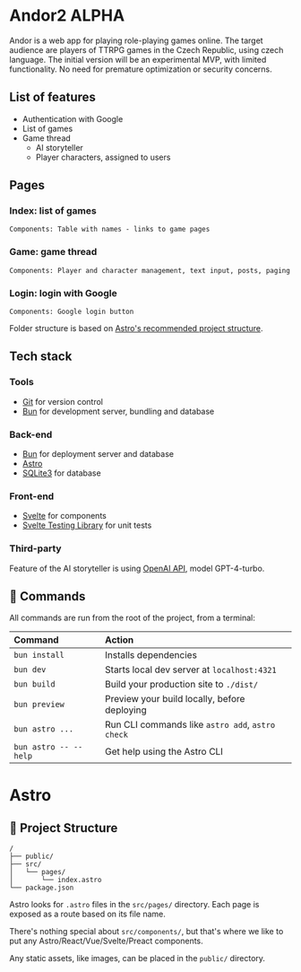 
# Andor2 ALPHA

Andor is a web app for playing role-playing games online.
The target audience are players of TTRPG games in the Czech Republic, using czech language.
The initial version will be an experimental MVP, with limited functionality. No need for premature optimization or security concerns.

## List of features
  - Authentication with Google
  - List of games
  - Game thread
    - AI storyteller
    - Player characters, assigned to users

## Pages

  ### Index: list of games
    Components: Table with names - links to game pages

  ### Game: game thread
    Components: Player and character management, text input, posts, paging

  ### Login: login with Google
    Components: Google login button

  Folder structure is based on [Astro's recommended project structure](https://docs.astro.build/en/core-concepts/project-structure).

## Tech stack

  ### Tools
  - [Git](https://git-scm.com) for version control
  - [Bun](https://bun.sh) for development server, bundling and database

  ### Back-end
  - [Bun](https://bun.sh) for deployment server and database
  - [Astro](https://docs.astro.build)
  - [SQLite3](https://www.sqlite.org/index.html) for database

  ### Front-end
  - [Svelte](https://svelte.dev) for components
  - [Svelte Testing Library](https://testing-library.com/docs/svelte-testing-library/intro) for unit tests

  ### Third-party
  Feature of the AI storyteller is using [OpenAI API](https://openai.com/blog/openai-api/), model GPT-4-turbo.

## 🧞 Commands

All commands are run from the root of the project, from a terminal:

| Command               | Action                                           |
| :---------------------| :----------------------------------------------- |
| `bun install`         | Installs dependencies                            |
| `bun dev`             | Starts local dev server at `localhost:4321`      |
| `bun build`           | Build your production site to `./dist/`          |
| `bun preview`         | Preview your build locally, before deploying     |
| `bun astro ...`       | Run CLI commands like `astro add`, `astro check` |
| `bun astro -- --help` | Get help using the Astro CLI                     |

# Astro

## 🚀 Project Structure

```text
/
├── public/
├── src/
│   └── pages/
│       └── index.astro
└── package.json
```

Astro looks for `.astro` files in the `src/pages/` directory. Each page is exposed as a route based on its file name.

There's nothing special about `src/components/`, but that's where we like to put any Astro/React/Vue/Svelte/Preact components.

Any static assets, like images, can be placed in the `public/` directory.
